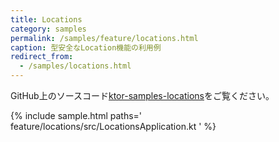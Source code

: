 ```yaml
---
title: Locations
category: samples
permalink: /samples/feature/locations.html
caption: 型安全なLocation機能の利用例
redirect_from:
  - /samples/locations.html
---
```


GitHub上のソースコード[ktor-samples-locations](https://github.com/ktorio/ktor-samples/tree/master/feature/locations)をご覧ください。

{% include sample.html paths='
    feature/locations/src/LocationsApplication.kt
' %}
